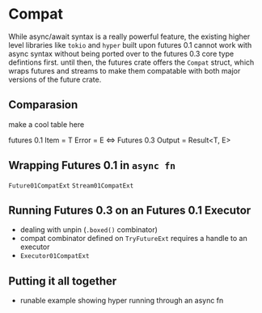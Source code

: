 # Compat

While async/await syntax is a really powerful feature, the existing higher level libraries 
like `tokio` and `hyper` built upon futures 0.1 cannot work with async syntax without being
ported over to the futures 0.3 core type defintions first. until then, the futures crate 
offers the `Compat` struct, which wraps futures and streams to make them compatable with both 
major versions of the future crate.


## Comparasion
make a cool table here

futures 0.1 Item = T Error = E <=> Futures 0.3 Output = Result<T, E>

## Wrapping Futures 0.1 in `async fn`

`Future01CompatExt`
`Stream01CompatExt`

## Running Futures 0.3 on an Futures 0.1 Executor

* dealing with unpin (`.boxed()` combinator)
* compat combinator defined on `TryFutureExt` requires a handle to an executor
* `Executor01CompatExt`

## Putting it all together

* runable example showing hyper running through an async fn